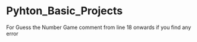 # Pyhton_Basic_Projects
For Guess the Number Game comment from line 18 onwards if you find any error
